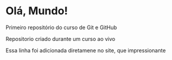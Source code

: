 # Olá, Mundo!
 Primeiro repositório do curso de Git e GitHub

 Repositorio criado durante um curso ao vivo

Essa linha foi adicionada diretamene no site, que impressionante
